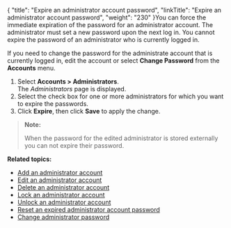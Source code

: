 {
    "title": "Expire an administrator account password",
    "linkTitle": "Expire an administrator account password",
    "weight": "230"
}You can force the immediate expiration of the password for an administrator account. The administrator must set a new password upon the next log in. You cannot expire the password of an administrator who is currently logged in.

If you need to change the password for the administrate account that is currently logged in, edit the account or select **Change Password** from the **Accounts** menu.

1.  Select **Accounts > Administrators**.  
    The *Administrators* page is displayed.
2.  Select the check box for one or more administrators for which you want to expire the passwords.
3.  Click **Expire**, then click **Save** to apply the change.

> **Note:**
>
> When the password for the edited administrator is stored externally you can not expire their password.

**Related topics:**

-   <a href="../t_st_add_administrator_account" class="MCXref xref">Add an administrator account</a>
-   <a href="../t_st_edit_administrator_account" class="MCXref xref">Edit an administrator account</a>
-   <a href="../t_st_delete_administrator_account" class="MCXref xref">Delete an administrator account</a>
-   <a href="../t_st_lock_administrator_account" class="MCXref xref">Lock an administrator account</a>
-   <a href="../t_st_unlock_administrator_account" class="MCXref xref">Unlock an administrator account</a>
-   <a href="../t_st_reset_expired_administrator_account_password" class="MCXref xref">Reset an expired administrator account password</a>
-   <a href="../t_st_change_administrator_password" class="MCXref xref">Change administrator password</a>
